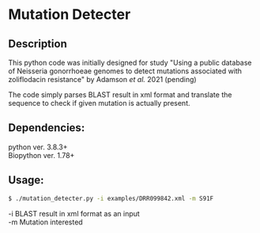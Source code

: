 # Mutation Detecter

## Description

This python code was initially designed for study "Using a public database of Neisseria gonorrhoeae genomes
to detect mutations associated with zoliflodacin resistance" by Adamson <em>et al.</em> 2021 (pending)

The code simply parses BLAST result in xml format and translate the sequence to check if given mutation is actually present.

## Dependencies:

python ver. 3.8.3+\
Biopython ver. 1.78+

## Usage:

```bash
$ ./mutation_detecter.py -i examples/DRR099842.xml -m S91F
```

-i BLAST result in xml format as an input \
-m Mutation interested
